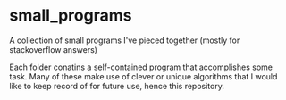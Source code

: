 # small_programs
A collection of small programs I've pieced together (mostly for stackoverflow answers)

Each folder conatins a self-contained program that accomplishes some task. Many of these make use of clever or unique algorithms that I would like to keep record of for future use, hence this repository.
